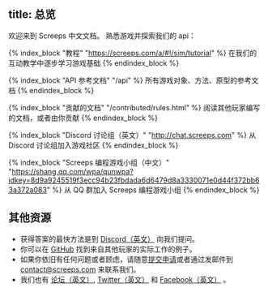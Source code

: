 title: 总览
---
欢迎来到 Screeps 中文文档。 熟悉游戏并探索我们的 api：

{% index_block "教程" "https://screeps.com/a/#!/sim/tutorial" %}
在我们的互动教学中逐步学习游戏基础
{% endindex_block %} 

{% index_block "API 参考文档" "/api" %}
所有游戏对象、方法、原型的参考文档
{% endindex_block %} 

{% index_block "贡献的文档" "/contributed/rules.html" %}
阅读其他玩家编写的文档，或者由你贡献
{% endindex_block %}  

{% index_block "Discord 讨论组（英文）" "http://chat.screeps.com" %}
从 Discord 讨论组加入游戏社区
{% endindex_block %}

{% index_block "Screeps 编程游戏小组（中文）" "https://shang.qq.com/wpa/qunwpa?idkey=8d9a9245519f3ecc94b23fbdada6d6479d8a3330071e0d44f372bb63a372a083" %}
从 QQ 群加入 Screeps 编程游戏小组
{% endindex_block %}

## 其他资源

* 获得答案的最快方法是到 [Discord（英文）](http://chat.screeps.com) 向我们提问。
* 你可以在 [GitHub](https://github.com/search?o=desc&p=1&q=screeps&s=updated&type=Repositories) 找到来自其他玩家的实际工作的例子。
* 如果你依旧有任何问题或者顾虑，请随意[提交申请](http://support.screeps.com/hc/en-us/requests/new)或者通过发邮件到 [contact@screeps.com](mailto:contact.screeps.com) 来联系我们。
* 我们也有 [论坛（英文）](http://support.screeps.com/hc/communities/public/topics), [Twitter（英文）](https://twitter.com/ScreepsGame) 和 [Facebook（英文）](https://facebook.com/ScreepsGame) 。

